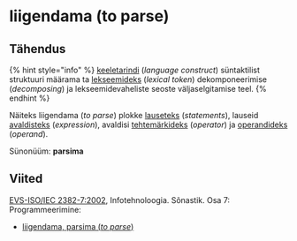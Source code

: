 # liigendama \(to parse\)

## Tähendus

{% hint style="info" %}
[keeletarindi](keeletarind-language-construct.md) \(_language construct_\) süntaktilist struktuuri määrama ta [lekseemideks](lekseem-lexical-token.md) \(_lexical token_\) dekomponeerimise \(_decomposing_\) ja lekseemidevaheliste seoste väljaselgitamise teel.
{% endhint %}

Näiteks liigendama \(_to parse_\) plokke [lauseteks](lause-statement.md) \(_statements_\), lauseid [avaldisteks](avaldis-expression.md) \(_expression_\), avaldisi [tehtemärkideks](tehtemaerk-operator.md) \(_operator_\) ja [operandideks](operand-operand.md) \(_operand_\).

Sünonüüm: **parsima**

## Viited

[EVS-ISO/IEC 2382-7:2002](https://www.evs.ee/et/evs-iso-iec-2382-7-2002), Infotehnoloogia. Sõnastik. Osa 7: Programmeerimine:

* [liigendama, parsima \(_to parse_\)](http://www.eki.ee/dict/its/index.cgi?Q=D0CD966C-6C03-1014-88DC-FC5F0DBED45A&F=GUID&C01=1&C02=0&C10=1)

